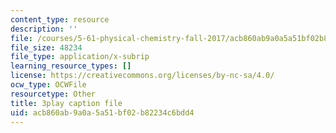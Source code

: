 ```yaml
---
content_type: resource
description: ''
file: /courses/5-61-physical-chemistry-fall-2017/acb860ab9a0a5a51bf02b82234c6bdd4_zwz9M1XNn-c.vtt
file_size: 48234
file_type: application/x-subrip
learning_resource_types: []
license: https://creativecommons.org/licenses/by-nc-sa/4.0/
ocw_type: OCWFile
resourcetype: Other
title: 3play caption file
uid: acb860ab-9a0a-5a51-bf02-b82234c6bdd4
---
```

